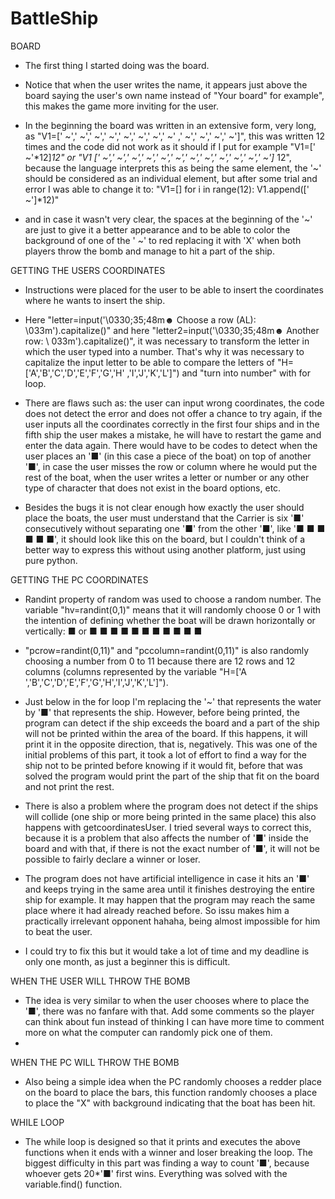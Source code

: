 # BattleShip

BOARD
 
- The first thing I started doing was the board.
 
- Notice that when the user writes the name, it appears just above the board saying the user's own name instead of "Your board" for example", this makes the game more inviting for the user.
 
- In the beginning the board was written in an extensive form, very long, as "V1=[' ~',' ~',' ~',' ~',' ~',' ~',' ~',' ~' ,' ~',' ~',' ~',' ~']", this was written 12 times and the code did not work as it should if I put for example "V1=[' ~'*12]*12" or "V1 [' ~',' ~',' ~',' ~',' ~',' ~',' ~',' ~',' ~',' ~',' ~',' ~']* 12", because the language interprets this as being the same element, the '~' should be considered as an individual element, but after some trial and error I was able to change it to:
"V1=[]
for i in range(12):
	V1.append([' ~']*12)"
   
- and in case it wasn't very clear, the spaces at the beginning of the '~' are just to give it a better appearance and to be able to color the background of one of the ' ~' to red replacing it with 'X' when both players throw the bomb and manage to hit a part of the ship.
 
GETTING THE USERS COORDINATES
 
- Instructions were placed for the user to be able to insert the coordinates where he wants to insert the ship.
 
- Here "letter=input('\0330;35;48m☻ Choose a row (AL): \033m').capitalize()" and here "letter2=input('\0330;35;48m☻ Another row: \ 033m').capitalize()", it was necessary to transform the letter in which the user typed into a number. That's why it was necessary to capitalize the input letter to be able to compare the letters of "H=['A','B','C','D','E','F','G','H' ,'I','J','K','L']") and "turn into number" with for loop.
 
- There are flaws such as: the user can input wrong coordinates, the code does not detect the error and does not offer a chance to try again, if the user inputs all the coordinates correctly in the first four ships and in the fifth ship the user makes a mistake, he will have to restart the game and enter the data again. There would have to be codes to detect when the user places an '■' (in this case a piece of the boat) on top of another '■', in case the user misses the row or column where he would put the rest of the boat, when the user writes a letter or number or any other type of character that does not exist in the board options, etc.
 
- Besides the bugs it is not clear enough how exactly the user should place the boats, the user must understand that the Carrier is six '■' consecutively without separating one '■' from the other '■', like '■ ■ ■ ■ ■ ■', it should look like this on the board, but I couldn't think of a better way to express this without using another platform, just using pure python.
 
GETTING THE PC COORDINATES
 
- Randint property of random was used to choose a random number. The variable "hv=randint(0,1)" means that it will randomly choose 0 or 1 with the intention of defining whether the boat will be drawn horizontally or vertically:
■ or ■ ■ ■ ■ ■ ■
■
■
■
■
■
 
- "pcrow=randint(0,11)" and "pccolumn=randint(0,11)" is also randomly choosing a number from 0 to 11 because there are 12 rows and 12 columns (columns represented by the variable "H=['A ','B','C','D','E','F','G','H','I','J','K','L']").
 
- Just below in the for loop I'm replacing the '~' that represents the water by '■' that represents the ship. However, before being printed, the program can detect if the ship exceeds the board and a part of the ship will not be printed within the area of the board. If this happens, it will print it in the opposite direction, that is, negatively. This was one of the initial problems of this part, it took a lot of effort to find a way for the ship not to be printed before knowing if it would fit, before that was solved the program would print the part of the ship that fit on the board and not print the rest.
 
- There is also a problem where the program does not detect if the ships will collide (one ship or more being printed in the same place) this also happens with getcoordinatesUser. I tried several ways to correct this, because it is a problem that also affects the number of '■' inside the board and with that, if there is not the exact number of '■', it will not be possible to fairly declare a winner or loser.
 
- The program does not have artificial intelligence in case it hits an '■' and keeps trying in the same area until it finishes destroying the entire ship for example. It may happen that the program may reach the same place where it had already reached before. So issu makes him a practically irrelevant opponent hahaha, being almost impossible for him to beat the user.
 
- I could try to fix this but it would take a lot of time and my deadline is only one month, as just a beginner this is difficult.
 
WHEN THE USER WILL THROW THE BOMB

- The idea is very similar to when the user chooses where to place the '■', there was no fanfare with that. Add some comments so the player can think about fun instead of thinking I can have more time to comment more on what the computer can randomly pick one of them.
- 
WHEN THE PC WILL THROW THE BOMB

- Also being a simple idea when the PC randomly chooses a redder place on the board to place the bars, this function randomly chooses a place to place the "X" with background indicating that the boat has been hit.

WHILE LOOP

- The while loop is designed so that it prints and executes the above functions when it ends with a winner and loser breaking the loop. The biggest difficulty in this part was finding a way to count '■', because whoever gets 20*'■' first wins. Everything was solved with the variable.find() function.

